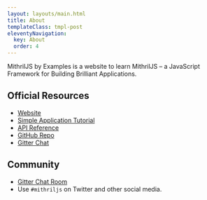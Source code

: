 ```yaml
---
layout: layouts/main.html
title: About
templateClass: tmpl-post
eleventyNavigation:
  key: About
  order: 4
---
```


MithrilJS by Examples is a website to learn MithrilJS – a JavaScript Framework for Building Brilliant Applications.

## Official Resources

- [Website](https://mithril.js.org)
- [Simple Application Tutorial](https://mithril.js.org/simple-application.html)
- [API Reference](https://mithril.js.org/api.html)
- [GitHub Repo](https://github.com/MithrilJS/mithril.js)
- [Gitter Chat](https://gitter.im/mithriljs/mithril.js)

## Community

- [Gitter Chat Room](https://gitter.im/mithriljs/mithril.js)
- Use `#mithriljs` on Twitter and other social media.
